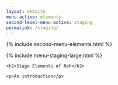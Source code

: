 ```yaml
---
layout: website
menu-active: elements
second-level-menu-active: staging
permalink: /staging/
---
```


{% include second-menu-elements.html %}

<main class="page-content">
  <div class="text-container">
    {% include menu-staging-large.html %}

    <h2>Stage Elements of Noh</h2>

    <p>An introduction</p>

  </div>
</main>
